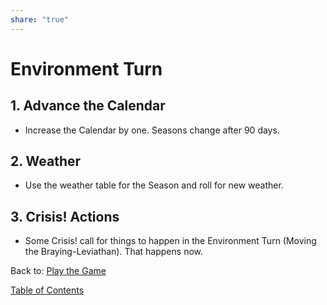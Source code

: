 ```yaml
---
share: "true"
---
```

# Environment Turn    
    
## 1. Advance the Calendar    

- Increase the Calendar by one. Seasons change after 90 days.    
    
## 2. Weather    

- Use the weather table for the Season and roll for new weather.    

## 3. Crisis! Actions

- Some Crisis! call for things to happen in the Environment Turn (Moving the Braying-Leviathan). That happens now.
  
Back to: [Play the Game](./Play-the-Game.html)    
    
[Table of Contents](./Table-of-Contents.html)